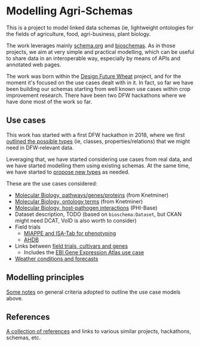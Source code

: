 # Modelling Agri-Schemas

This is a project to model linked data schemas (ie, lightweight ontologies for the fields of agriculture, food, agri-business, plant biology.

The work leverages mainly [schema.org](https://schema.org/) and [bioschemas](https://bioschemas.org/). As in those projects, we aim at very simple and practical modelling, which can be useful to share data in an interoperable way, especially by means of APIs and annotated web pages.

The work was born within the [Design Future Wheat](https://designingfuturewheat.org.uk/) project, and for the moment it's focused on the use cases dealt with in it. In fact, so far we have been building our schemas starting from well known use cases within crop improvement research. There have been two DFW hackathons where we have done most of the work so far.

## Use cases

This work has started with a first DFW hackathon in 2018, where we first [outlined the possible 
types](https://docs.google.com/document/d/15yMoJDvVEE-mDQgIUY-l1foTb35Qp_qsMIgReyP5VoQ/edit) (ie, 
classes, properties/relations) that we might need in DFW-relevant data.

Leveraging that, we have started considering use cases from real data, and we have started 
modelling them using existing schemas. At the same time, we have started to [propose new types](agri-schema.ttl) as needed.

These are the use cases considered:

  * [Molecular Biology, pathways/genes/proteins](biomol-use-case.ttl) (from Knetminer)
  * [Molecular Biology, ontology terms](ontology-use-case.ttl) (from Knetminer)
  * [Molecular Biology, host-pathogen interactions](phi-base-use-case.ttl) (PHI-Base)
  * Dataset description, TODO (based on `bioschema:Dataset`, but CKAN might need DCAT, VoID is also worth to consider)
  * Field trials
    * [MIAPPE and ISA-Tab for phenotyping](miappe-use-case)
    * [AHDB](ahdb-use-case.md)
  * Links between [field trials, cultivars and genes](trials-genes.md)
    * Includes the [EBI Gene Expression Atlas use case](ebi-gxa-use-case/README.md)
  * [Weather conditions and forecasts](weather-use-case.md)

## Modelling principles
[Some notes](modelling-principles.md) on general criteria adopted to outline the use case models
above.

## References
[A collection of references](references.md) and links to various similar projects, hackathons, 
schemas, etc.
